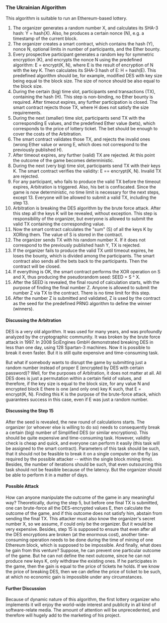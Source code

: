 ### The Ukrainian Algorithm

This algorithm is suitable to run an Ethereum-based lottery.

1. The organizer generates a random number X, and calculates its SHA-3 hash: Y = hash(X). Also, he produces a certain nonce (N), e.g. a timestamp of the current block.
2. The organizer creates a smart contract, which contains the hash (Y), nonce N, optional limits in number of participants, and the Ether bounty.
3. Every prospective participant generates a random key for symmetric encryption (K), and encrypts the nonce N using the predefined algorithm: E = encrypt(K, N), where E is the result of encryption of N with the key K. Then calculates its SHA-3 hash of E: H = hash(E). This predefined algorithm should be, for example, modified DES with key size being equal to the block size. The size of nonce should be also equal to the block size.
4. During the certain (big) time slot, participants send transactions (TX), containing the hash (H). This step is non-binding, no Ether bounty is required. After timeout expires, any further participation is closed. The smart contract rejects those TX, where H does not satisfy the size requirements. 
5. During the next (smaller) time slot, participants send TX with the corresponding E values, and the predefined Ether value (bets), which corresponds to the price of lottery ticket. The bet should be enough to cover the costs of the Arbitration.
6. The smart contract validates those TX, and rejects the invalid ones (wrong Ether value or wrong E, which does not correspond to the previously published H).
7. After timeout expires, any further (valid) TX are rejected. At this point the outcome of the game becomes deterministic.
8. During the next (very big) time slot, participants send TX with their keys K. The smart contract verifies the validity: E == encrypt(K, N). Invalid TX are rejected.
9. For any participant, who fails to produce the valid TX before the timeout expires, Arbitration is triggered. Also, his bet is confiscated. Since the game is now deterministic, no time limit is necessary for the next steps, except 13. Everyone will be allowed to submit a valid TX, including the step 13.
10. Arbitration is breaking the DES algorithm by the brute force attack. After this step all the keys K will be revealed, without exception. This step is responsibility of the organizer, but everyone is allowed to submit the valid TX containing the corresponding value.
11. Now the smart contract calculates the "sum" (S) of all the keys K by XORing them. The value of S is stored in the contract.
12. The organizer sends TX with his random number X. If it does not correspond to the previously published hash Y, TX is rejected.
13. If the organizer fails to produce the valid TX until timeout expires, he loses the bounty, which is divided among the participants. The smart contract also sends all the bets back to the participants. Then the contract will be closed.
14. If everything is OK, the smart contract performs the XOR operation on S and X, thus producing the pseudorandom seed: SEED = S ^ X.
15. After the SEED is revealed, the final round of calculation starts, with the purpose of finding the final number Z. Anyone is allowed to submit the number Z via TX to the contract. There is no time limit for this step.
16. After the number Z is submitted and validated, Z is used by the contract as the seed for the predefined PRNG algorithm to define the winner (winners).

#### Discussing the Arbitration

DES is a very old algorithm. It was used for many years, and was profoundly analyzed by the cryptographic community. It was  broken by the brute force attack in 1997. In 2008 SciEngines GmbH demonstrated breaking DES in less than one day, using 128 Spartan-3 machines. Now it is possible to break it even faster. But it is still quite expensive and time-consuming task.

But what if somebody wants to disrupt the game by submitting just a random number instead of proper E (encrypted by DES with certain password)? Well, for the purposes of Arbitration, it does not matter at all. All DES does is just a permutation within a certain field of values, and therefore, if the key size is equal to the block size, for any value N and encrypted block E there is one (and only one) key K such, that E = encrypt(K, N). Finding this K is the purpose of the brute-force attack, which guarantees success in this case, even if E was just a random number.

#### Discussing the Step 15

After the seed is revealed, the new round of calculations starts. The organizer (or whoever else is willing to do so) needs to consequently break a certain (big) number of Simplified DES (or similar encryptions). This should be quite expensive and time-consuming task. However, validity check is cheap and quick, and everyone can perform it easily (this task will be assigned to the smart contract). Parameters of this task should be such, that it should not be feasible to break it on a single computer on the fly (as required by the possible attacker -- within the single block mining time). Besides, the number of iterations should be such, that even outsourcing this task should not be feasible because of the latency. But the organizer should be able to perform it in a matter of days.

#### Possible Attack

How can anyone manipulate the outcome of the game in any meaningful way? Theoretically, during the step 5, but before one final TX is submitted, one can brute-force all the DES-encrypted values E, then calculate the outcome of the game, and if this outcome does not satisfy him, abstain from sending the final TX. This attacker must also know the organizer's secret number X, so we assume, if could only be the organizer. But it would be very expensive. Besides, step 15 is supposed to ensure that even after all the DES encryptions are broken (at the enormous cost), another time-consuming operation needs to be done during the time of mining of one Ethereum block, which is supposed to be impossible. And finally, what does he gain from this venture? Suppose, he can prevent one particular outcome of the game. But he can not define the next outcome, since he can not produce new keys K, only withdraw the existing ones. If he participates in the game, then the gain is equal to the price of tickets he holds. If we know the price of breaking DES, then we can define the price of ticket to be such, at which no economic gain is impossible under any circumstances.

#### Further Discussion

Because of dynamic nature of this algorithm, the first lottery organizer who implements it will enjoy the world-wide interest and publicity in all kind of software-relate media. The amount of attention will be unprecedented, and therefore will hugely add to the marketing of his project.
